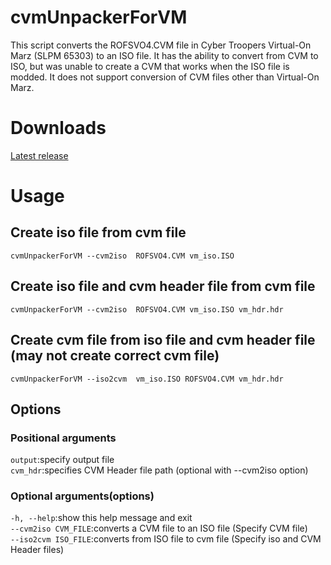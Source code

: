 # cvmUnpackerForVM
This script converts the ROFSVO4.CVM file in Cyber Troopers Virtual-On Marz (SLPM 65303) to an ISO file.
It has the ability to convert from CVM to ISO, but was unable to create a CVM that works when the ISO file is modded.
It does not support conversion of CVM files other than Virtual-On Marz.

# Downloads
[Latest release](https://github.com/BTEST4HE/cvmUnpackerForVM/releases/latest)

# Usage
## Create iso file from cvm file
`cvmUnpackerForVM --cvm2iso  ROFSVO4.CVM vm_iso.ISO`  

## Create iso file and cvm header file from cvm file
`cvmUnpackerForVM --cvm2iso  ROFSVO4.CVM vm_iso.ISO vm_hdr.hdr`  

## Create cvm file from iso file and cvm header file (may not create correct cvm file)
`cvmUnpackerForVM --iso2cvm  vm_iso.ISO ROFSVO4.CVM vm_hdr.hdr`  

## Options
### Positional arguments
`output`:specify output file  
`cvm_hdr`:specifies CVM Header file path (optional with --cvm2iso option)  

### Optional arguments(options)
`-h, --help`:show this help message and exit  
`--cvm2iso CVM_FILE`:converts a CVM file to an ISO file (Specify CVM file)  
`--iso2cvm ISO_FILE`:converts from ISO file to cvm file (Specify iso and CVM Header files)  
